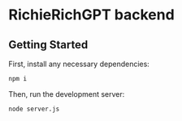 # RichieRichGPT backend

## Getting Started

First, install any necessary dependencies:

```bash
npm i
```

Then, run the development server:

```bash
node server.js
```
